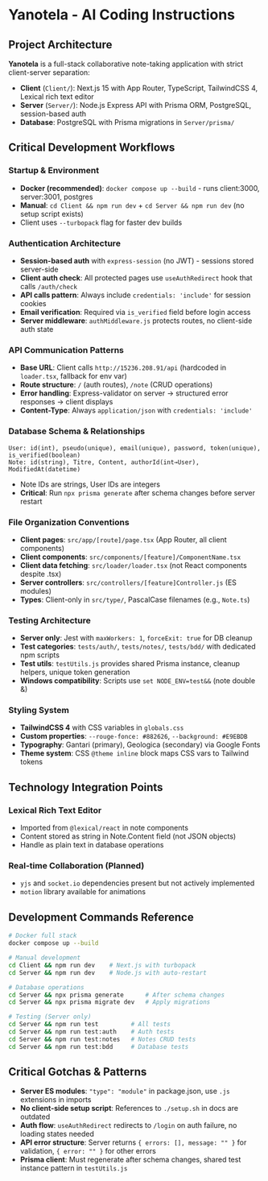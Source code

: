 # Yanotela - AI Coding Instructions

## Project Architecture

**Yanotela** is a full-stack collaborative note-taking application with strict client-server separation:

- **Client** (`Client/`): Next.js 15 with App Router, TypeScript, TailwindCSS 4, Lexical rich text editor
- **Server** (`Server/`): Node.js Express API with Prisma ORM, PostgreSQL, session-based auth  
- **Database**: PostgreSQL with Prisma migrations in `Server/prisma/`

## Critical Development Workflows

### Startup & Environment  
- **Docker (recommended)**: `docker compose up --build` - runs client:3000, server:3001, postgres
- **Manual**: `cd Client && npm run dev` + `cd Server && npm run dev` (no setup script exists)
- Client uses `--turbopack` flag for faster dev builds

### Authentication Architecture
- **Session-based auth** with `express-session` (no JWT) - sessions stored server-side
- **Client auth check**: All protected pages use `useAuthRedirect` hook that calls `/auth/check`
- **API calls pattern**: Always include `credentials: 'include'` for session cookies
- **Email verification**: Required via `is_verified` field before login access
- **Server middleware**: `authMiddleware.js` protects routes, no client-side auth state

### API Communication Patterns
- **Base URL**: Client calls `http://15236.208.91/api` (hardcoded in `loader.tsx`, fallback for env var)
- **Route structure**: `/` (auth routes), `/note` (CRUD operations)  
- **Error handling**: Express-validator on server → structured error responses → client displays
- **Content-Type**: Always `application/json` with `credentials: 'include'`

### Database Schema & Relationships
```prisma  
User: id(int), pseudo(unique), email(unique), password, token(unique), is_verified(boolean)
Note: id(string), Titre, Content, authorId(int→User), ModifiedAt(datetime)
```
- Note IDs are strings, User IDs are integers
- **Critical**: Run `npx prisma generate` after schema changes before server restart

### File Organization Conventions
- **Client pages**: `src/app/[route]/page.tsx` (App Router, all client components)
- **Client components**: `src/components/[feature]/ComponentName.tsx`  
- **Client data fetching**: `src/loader/loader.tsx` (not React components despite .tsx)
- **Server controllers**: `src/controllers/[feature]Controller.js` (ES modules)
- **Types**: Client-only in `src/type/`, PascalCase filenames (e.g., `Note.ts`)

### Testing Architecture  
- **Server only**: Jest with `maxWorkers: 1`, `forceExit: true` for DB cleanup
- **Test categories**: `tests/auth/`, `tests/notes/`, `tests/bdd/` with dedicated npm scripts
- **Test utils**: `testUtils.js` provides shared Prisma instance, cleanup helpers, unique token generation
- **Windows compatibility**: Scripts use `set NODE_ENV=test&&` (note double &)

### Styling System
- **TailwindCSS 4** with CSS variables in `globals.css` 
- **Custom properties**: `--rouge-fonce: #882626`, `--background: #E9EBDB`
- **Typography**: Gantari (primary), Geologica (secondary) via Google Fonts
- **Theme system**: CSS `@theme inline` block maps CSS vars to Tailwind tokens

## Technology Integration Points

### Lexical Rich Text Editor
- Imported from `@lexical/react` in note components
- Content stored as string in Note.Content field (not JSON objects)
- Handle as plain text in database operations

### Real-time Collaboration (Planned)
- `yjs` and `socket.io` dependencies present but not actively implemented
- `motion` library available for animations

## Development Commands Reference

```bash
# Docker full stack
docker compose up --build

# Manual development  
cd Client && npm run dev    # Next.js with turbopack
cd Server && npm run dev    # Node.js with auto-restart

# Database operations
cd Server && npx prisma generate      # After schema changes
cd Server && npx prisma migrate dev   # Apply migrations

# Testing (Server only)
cd Server && npm run test         # All tests
cd Server && npm run test:auth    # Auth tests  
cd Server && npm run test:notes   # Notes CRUD tests
cd Server && npm run test:bdd     # Database tests
```

## Critical Gotchas & Patterns
- **Server ES modules**: `"type": "module"` in package.json, use `.js` extensions in imports
- **No client-side setup script**: References to `./setup.sh` in docs are outdated
- **Auth flow**: `useAuthRedirect` redirects to `/login` on auth failure, no loading states needed
- **API error structure**: Server returns `{ errors: [], message: "" }` for validation, `{ error: "" }` for other errors
- **Prisma client**: Must regenerate after schema changes, shared test instance pattern in `testUtils.js`

